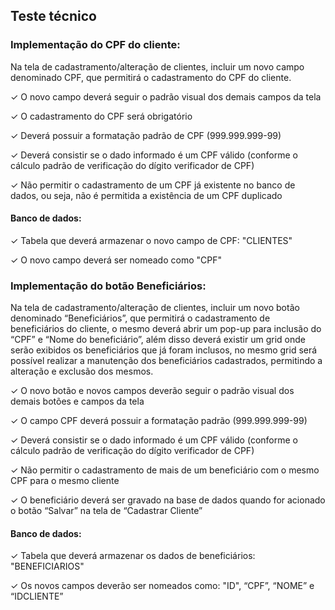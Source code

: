 ## Teste técnico
### Implementação do CPF do cliente:
  Na tela de cadastramento/alteração de clientes, incluir um novo campo denominado CPF, que permitirá o
cadastramento do CPF do cliente.


✓ O novo campo deverá seguir o padrão visual dos demais campos da tela

✓ O cadastramento do CPF será obrigatório

✓ Deverá possuir a formatação padrão de CPF (999.999.999-99)

✓ Deverá consistir se o dado informado é um CPF válido (conforme o cálculo padrão de verificação
do dígito verificador de CPF)

✓ Não permitir o cadastramento de um CPF já existente no banco de dados, ou seja, não é permitida
a existência de um CPF duplicado

#### Banco de dados:
✓ Tabela que deverá armazenar o novo campo de CPF: "CLIENTES"

✓ O novo campo deverá ser nomeado como "CPF"

### Implementação do botão Beneficiários:
  Na tela de cadastramento/alteração de clientes, incluir um novo botão denominado “Beneficiários”, que
permitirá o cadastramento de beneficiários do cliente, o mesmo deverá abrir um pop-up para inclusão do “CPF” e
“Nome do beneficiário”, além disso deverá existir um grid onde serão exibidos os beneficiários que já foram
inclusos, no mesmo grid será possível realizar a manutenção dos beneficiários cadastrados, permitindo a alteração
e exclusão dos mesmos.

✓ O novo botão e novos campos deverão seguir o padrão visual dos demais botões e campos da tela

✓ O campo CPF deverá possuir a formatação padrão (999.999.999-99)

✓ Deverá consistir se o dado informado é um CPF válido (conforme o cálculo padrão de verificação
do dígito verificador de CPF)

✓ Não permitir o cadastramento de mais de um beneficiário com o mesmo CPF para o mesmo cliente

✓ O beneficiário deverá ser gravado na base de dados quando for acionado o botão “Salvar” na tela
de “Cadastrar Cliente”

#### Banco de dados:

✓ Tabela que deverá armazenar os dados de beneficiários: "BENEFICIARIOS"

✓ Os novos campos deverão ser nomeados como: "ID", “CPF”, “NOME” e “IDCLIENTE”
